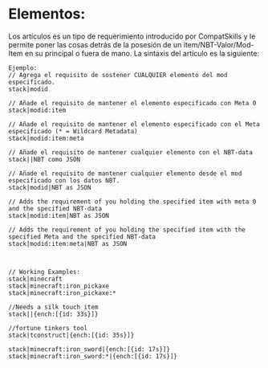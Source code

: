 # Elementos:

Los artículos es un tipo de requerimiento introducido por CompatSkills y le permite poner las cosas detrás de la posesión de un ítem/NBT-Valor/Mod-Item en su principal o fuera de mano. La sintaxis del artículo es la siguiente:

    Ejemplo:
    // Agrega el requisito de sostener CUALQUIER elemento del mod especificado.
    stack|modid
    
    // Añade el requisito de mantener el elemento especificado con Meta 0
    stack|modid:item
    
    // Añade el requisito de mantener el elemento especificado con el Meta especificado (* = Wildcard Metadata)
    stack|modid:item:meta
    
    // Añade el requisito de mantener cualquier elemento con el NBT-data
    stack||NBT como JSON
    
    // Añade el requisito de mantener cualquier elemento desde el mod especificado con los datos NBT.
    stack|modid|NBT as JSON
    
    // Adds the requirement of you holding the specified item with meta 0 and the specified NBT-data
    stack|modid:item|NBT as JSON
    
    // Adds the requirement of you holding the specified item with the specified Meta and the specified NBT-data
    stack|modid:item:meta|NBT as JSON
    
    
    
    // Working Examples:
    stack|minecraft
    stack|minecraft:iron_pickaxe
    stack|minecraft:iron_pickaxe:*
    
    //Needs a silk touch item
    stack||{ench:[{id: 33s}]} 
    
    //fortune tinkers tool
    stack|tconstruct|{ench:[{id: 35s}]} 
    
    stack|minecraft:iron_sword|{ench:[{id: 17s}]}
    stack|minecraft:iron_sword:*|{ench:[{id: 17s}]}